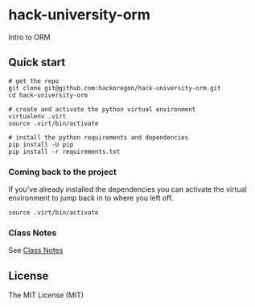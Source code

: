# hack-university-orm
Intro to ORM


## Quick start

```console
# get the repo
git clone git@github.com:hackoregon/hack-university-orm.git
cd hack-university-orm

# create and activate the python virtual environment 
virtualenv .virt
source .virt/bin/activate

# install the python requirements and dependencies
pip install -U pip
pip install -r requirements.txt
```

### Coming back to the project
If you've already installed the dependencies you can activate the virtual environment to jump back in to where you left off.

```console
source .virt/bin/activate
```

### Class Notes
See [Class Notes](class_notes.md)


## License
The MIT License (MIT)

